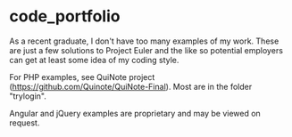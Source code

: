 # code_portfolio
As a recent graduate, I don't have too many examples of my work. These are just a few solutions to Project Euler and the like so potential employers can get at least some idea of my coding style.

For PHP examples, see QuiNote project (https://github.com/Quinote/QuiNote-Final). Most are in the folder "trylogin".

Angular and jQuery examples are proprietary and may be viewed on request.